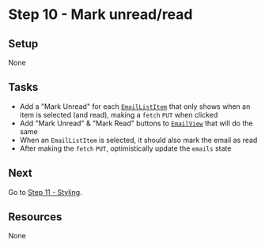 # Step 10 - Mark unread/read

## Setup

None

## Tasks

- Add a "Mark Unread" for each [`EmailListItem`](src/components/EmailListItem.js) that only shows when an item is selected (and read), making a `fetch` `PUT` when clicked
- Add "Mark Unread" & "Mark Read" buttons to [`EmailView`](src/components/EmailView.js) that will do the same
- When an `EmailListItem` is selected, it should also mark the email as read
- After making the `fetch` `PUT`, optimistically update the `emails` state

## Next

Go to [Step 11 - Styling](https://github.com/benmvp/react-workshop/tree/master/11-styling).

## Resources

None
